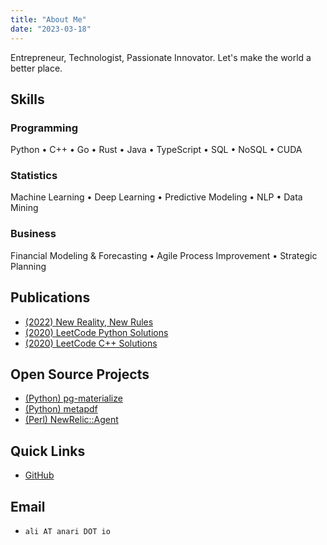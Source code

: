 ```yaml
---
title: "About Me"
date: "2023-03-18"
---
```


Entrepreneur, Technologist, Passionate Innovator. Let's make the world a better place.

## Skills

### Programming

Python • C++ • Go • Rust • Java • TypeScript • SQL • NoSQL • CUDA

### Statistics

Machine Learning • Deep Learning • Predictive Modeling • NLP • Data Mining

### Business

Financial Modeling & Forecasting • Agile Process Improvement • Strategic Planning

## Publications

- [(2022) New Reality, New Rules](https://www.amazon.com/NEW-REALITY-RULES-THRIVE-POST-COVID-ebook/dp/B0BNLDFG6K/ref=sr_1_5?keywords=ali+anari&qid=1679158467&sr=8-5)
- [(2020) LeetCode Python Solutions](https://www.amazon.com/LeetCode-Python-Solutions-Ali-Anari-ebook/dp/B08H1SHN1Y/ref=sr_1_1?crid=1HNL29GQ0KMOO&keywords=ali+anari&qid=1679158394&sprefix=ali+anar%2Caps%2C177&sr=8-1)
- [(2020) LeetCode C++ Solutions](https://www.amazon.com/LeetCode-C-Solutions-Ali-Anari-ebook/dp/B08H3SSLH2/ref=sr_1_2?crid=1HNL29GQ0KMOO&keywords=ali+anari&qid=1679158394&sprefix=ali+anar%2Caps%2C177&sr=8-2)

## Open Source Projects

- [(Python) pg-materialize](https://github.com/aanari/pg-materialize)
- [(Python) metapdf](https://github.com/aanari/metaPdf)
- [(Perl) NewRelic::Agent](https://github.com/aanari/NewRelic-Agent)

## Quick Links

- [GitHub](https://github.com/aanari)

## Email

- `ali AT anari DOT io`
